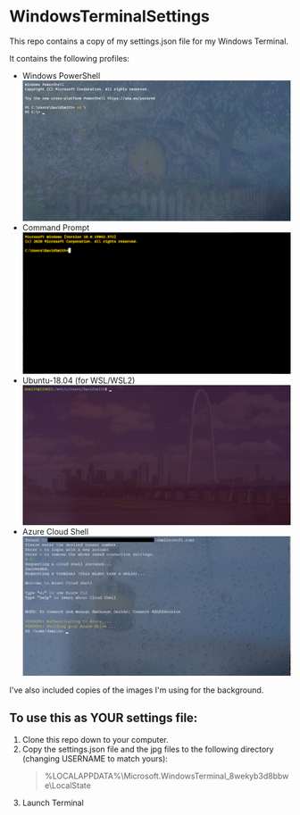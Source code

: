 # WindowsTerminalSettings

This repo contains a copy of my settings.json file for my Windows Terminal.

It contains the following profiles:
* Windows PowerShell
![PowerShell](./img/PowerShell-screenshot.png)
* Command Prompt
![CommandPrompt](img/commandprompt-screenshot.png)
* Ubuntu-18.04 (for WSL/WSL2)
![Ubuntu](img/ubuntu-screenshot.png)
* Azure Cloud Shell
![AzCloudShell](img/AzCloudshell-screenshot.png)

I've also included copies of the images I'm using for the background.  

## To use this as YOUR settings file:

1. Clone this repo down to your computer.
2. Copy the settings.json file and the jpg files to the following directory (changing USERNAME to match yours):
    >%LOCALAPPDATA%\Microsoft.WindowsTerminal_8wekyb3d8bbwe\LocalState
3. Launch Terminal

